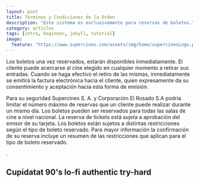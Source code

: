 ```yaml
---
layout: post
title: Términos y Condiciones de la Orden
description: "Este sistema es exclusivamente para reservas de boletos."
category: articles
tags: [intro, beginner, jekyll, tutorial]
image:
  feature: "https://www.supercines.com/assets/img/home/supercinesLogo.png"
---
```

Los boletos una vez reservados, estarán disponibles inmediatamente. El cliente puede acercarse al cine elegido en cualquier momento a retirar sus entradas. Cuando se haga efectivo el retiro de las mismas, inmediatamente se emitirá la factura electrónica hacia el cliente, quien expresamente da su consentimiento y aceptación hacia esta forma de emisión.

Para su seguridad Supercines S. A. y Corporación El Rosado S.A podría limitar el número máximo de reservas que un cliente puede realizar durante un mismo día. Los boletos pueden ser reservados para todas las salas de cine a nivel nacional. La reserva de tickets está sujeta a aprobación del emisor de su tarjeta. Los boletos están sujetos a distintas restricciones según el tipo de boleto reservado. Para mayor información la confirmación de su reserva incluye un resumen de las restricciones que aplican para el tipo de boleto reservado.


















.


## Cupidatat 90's lo-fi authentic try-hard















